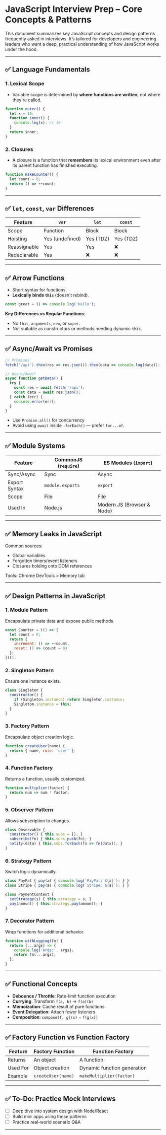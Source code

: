 # JavaScript Interview Prep – Core Concepts & Patterns

This document summarizes key JavaScript concepts and design patterns frequently asked in interviews. It’s tailored for developers and engineering leaders who want a deep, practical understanding of how JavaScript works under the hood.

---

## ✅ Language Fundamentals

### 1. Lexical Scope
- Variable scope is determined by **where functions are written**, not where they're called.
```js
function outer() {
  let x = 10;
  function inner() {
    console.log(x); // 10
  }
  return inner;
}
```

### 2. Closures
- A closure is a function that **remembers** its lexical environment even after its parent function has finished executing.
```js
function makeCounter() {
  let count = 0;
  return () => ++count;
}
```

---

## ✅ `let`, `const`, `var` Differences

| Feature      | `var`           | `let`         | `const`         |
|--------------|------------------|----------------|------------------|
| Scope        | Function          | Block          | Block            |
| Hoisting     | Yes (undefined)   | Yes (TDZ)      | Yes (TDZ)        |
| Reassignable | Yes              | Yes            | ❌               |
| Redeclarable | Yes              | ❌             | ❌               |

---

## ✅ Arrow Functions

- Short syntax for functions.
- **Lexically binds `this`** (doesn't rebind).
```js
const greet = () => console.log('Hello');
```

**Key Differences vs Regular Functions**:
- No `this`, `arguments`, `new`, or `super`.
- Not suitable as constructors or methods needing dynamic `this`.

---

## ✅ Async/Await vs Promises

```js
// Promises
fetch('/api').then(res => res.json()).then(data => console.log(data));

// Async/Await
async function getData() {
  try {
    const res = await fetch('/api');
    const data = await res.json();
  } catch (err) {
    console.error(err);
  }
}
```

- Use `Promise.all()` for concurrency
- Avoid using `await` inside `.forEach()` — prefer `for...of`.

---

## ✅ Module Systems

| Feature          | CommonJS (`require`) | ES Modules (`import`) |
|------------------|----------------------|------------------------|
| Sync/Async       | Sync                 | Async                 |
| Export Syntax    | `module.exports`     | `export`              |
| Scope            | File                 | File                  |
| Used In          | Node.js              | Modern JS (Browser & Node) |

---

## ✅ Memory Leaks in JavaScript

Common sources:
- Global variables
- Forgotten timers/event listeners
- Closures holding onto DOM references

Tools: Chrome DevTools > Memory tab

---

## ✅ Design Patterns in JavaScript

### 1. **Module Pattern**
Encapsulate private data and expose public methods.
```js
const Counter = (() => {
  let count = 0;
  return {
    increment: () => ++count,
    reset: () => (count = 0)
  };
})();
```

### 2. **Singleton Pattern**
Ensure one instance exists.
```js
class Singleton {
  constructor() {
    if (Singleton.instance) return Singleton.instance;
    Singleton.instance = this;
  }
}
```

### 3. **Factory Pattern**
Encapsulate object creation logic.
```js
function createUser(name) {
  return { name, role: 'user' };
}
```

### 4. **Function Factory**
Returns a function, usually customized.
```js
function multiplier(factor) {
  return num => num * factor;
}
```

### 5. **Observer Pattern**
Allows subscription to changes.
```js
class Observable {
  constructor() { this.subs = []; }
  subscribe(fn) { this.subs.push(fn); }
  notify(data) { this.subs.forEach(fn => fn(data)); }
}
```

### 6. **Strategy Pattern**
Switch logic dynamically.
```js
class PayPal { pay(a) { console.log(`PayPal: ${a}`); } }
class Stripe { pay(a) { console.log(`Stripe: ${a}`); } }

class PaymentContext {
  setStrategy(s) { this.strategy = s; }
  pay(amount) { this.strategy.pay(amount); }
}
```

### 7. **Decorator Pattern**
Wrap functions for additional behavior.
```js
function withLogging(fn) {
  return (...args) => {
    console.log('Args:', args);
    return fn(...args);
  };
}
```

---

## ✅ Functional Concepts

- **Debounce / Throttle**: Rate-limit function execution
- **Currying**: Transform `f(a, b)` → `f(a)(b)`
- **Memoization**: Cache result of pure functions
- **Event Delegation**: Attach fewer listeners
- **Composition**: `compose(f, g)(x)` = `f(g(x))`

---

## ✅ Factory Function vs Function Factory

| Feature         | Factory Function                  | Function Factory                      |
|------------------|------------------------------------|----------------------------------------|
| Returns         | An object                         | A function                             |
| Used For        | Object creation                   | Dynamic function generation            |
| Example         | `createUser(name)`                | `makeMultiplier(factor)`              |

---

## ✅ To-Do: Practice Mock Interviews

- [ ] Deep dive into system design with Node/React
- [ ] Build mini apps using these patterns
- [ ] Practice real-world scenario Q&A

---
